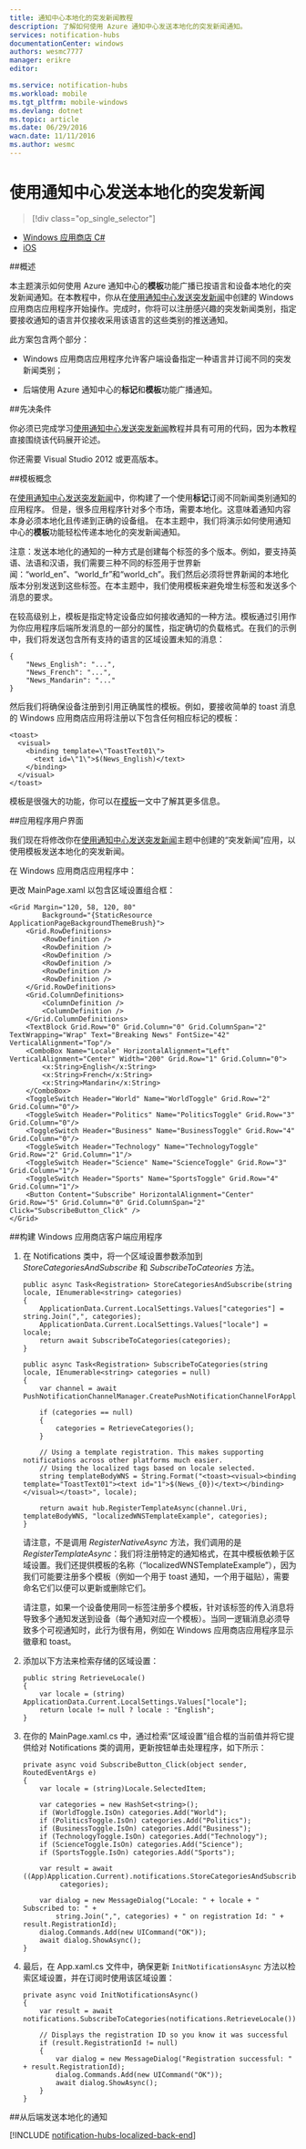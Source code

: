 ```yaml
---
title: 通知中心本地化的突发新闻教程
description: 了解如何使用 Azure 通知中心发送本地化的突发新闻通知。
services: notification-hubs
documentationCenter: windows
authors: wesmc7777
manager: erikre
editor: 

ms.service: notification-hubs
ms.workload: mobile
ms.tgt_pltfrm: mobile-windows
ms.devlang: dotnet
ms.topic: article
ms.date: 06/29/2016
wacn.date: 11/11/2016
ms.author: wesmc
---
```


# 使用通知中心发送本地化的突发新闻

> [!div class="op_single_selector"]
- [Windows 应用商店 C#](./notification-hubs-windows-store-dotnet-xplat-localized-wns-push-notification.md)
- [iOS](./notification-hubs-ios-xplat-localized-apns-push-notification.md)

##概述

本主题演示如何使用 Azure 通知中心的**模板**功能广播已按语言和设备本地化的突发新闻通知。在本教程中，你从在[使用通知中心发送突发新闻]中创建的 Windows 应用商店应用程序开始操作。完成时，你将可以注册感兴趣的突发新闻类别，指定要接收通知的语言并仅接收采用该语言的这些类别的推送通知。

此方案包含两个部分：

- Windows 应用商店应用程序允许客户端设备指定一种语言并订阅不同的突发新闻类别；

- 后端使用 Azure 通知中心的**标记**和**模板**功能广播通知。

##先决条件

你必须已完成学习[使用通知中心发送突发新闻]教程并具有可用的代码，因为本教程直接围绕该代码展开论述。

你还需要 Visual Studio 2012 或更高版本。

##模板概念

在[使用通知中心发送突发新闻]中，你构建了一个使用**标记**订阅不同新闻类别通知的应用程序。
但是，很多应用程序针对多个市场，需要本地化。这意味着通知内容本身必须本地化且传递到正确的设备组。
在本主题中，我们将演示如何使用通知中心的**模板**功能轻松传递本地化的突发新闻通知。

注意：发送本地化的通知的一种方式是创建每个标签的多个版本。例如，要支持英语、法语和汉语，我们需要三种不同的标签用于世界新闻：“world\_en”、“world\_fr”和“world\_ch”。我们然后必须将世界新闻的本地化版本分别发送到这些标签。在本主题中，我们使用模板来避免增生标签和发送多个消息的要求。

在较高级别上，模板是指定特定设备应如何接收通知的一种方法。模板通过引用作为你应用程序后端所发消息的一部分的属性，指定确切的负载格式。在我们的示例中，我们将发送包含所有支持的语言的区域设置未知的消息：

```
{
    "News_English": "...",
    "News_French": "...",
    "News_Mandarin": "..."
}
```

然后我们将确保设备注册到引用正确属性的模板。例如，要接收简单的 toast 消息的 Windows 应用商店应用将注册以下包含任何相应标记的模板：

```
<toast>
  <visual>
    <binding template=\"ToastText01\">
      <text id=\"1\">$(News_English)</text>
    </binding>
  </visual>
</toast>
```

模板是很强大的功能，你可以在[模板](./notification-hubs-templates-cross-platform-push-messages.md)一文中了解其更多信息。

##应用程序用户界面

我们现在将修改你在[使用通知中心发送突发新闻]主题中创建的“突发新闻”应用，以使用模板发送本地化的突发新闻。

在 Windows 应用商店应用程序中：

更改 MainPage.xaml 以包含区域设置组合框：

```
<Grid Margin="120, 58, 120, 80"  
        Background="{StaticResource ApplicationPageBackgroundThemeBrush}">
    <Grid.RowDefinitions>
        <RowDefinition />
        <RowDefinition />
        <RowDefinition />
        <RowDefinition />
        <RowDefinition />
        <RowDefinition />
    </Grid.RowDefinitions>
    <Grid.ColumnDefinitions>
        <ColumnDefinition />
        <ColumnDefinition />
    </Grid.ColumnDefinitions>
    <TextBlock Grid.Row="0" Grid.Column="0" Grid.ColumnSpan="2"  TextWrapping="Wrap" Text="Breaking News" FontSize="42" VerticalAlignment="Top"/>
    <ComboBox Name="Locale" HorizontalAlignment="Left" VerticalAlignment="Center" Width="200" Grid.Row="1" Grid.Column="0">
        <x:String>English</x:String>
        <x:String>French</x:String>
        <x:String>Mandarin</x:String>
    </ComboBox>
    <ToggleSwitch Header="World" Name="WorldToggle" Grid.Row="2" Grid.Column="0"/>
    <ToggleSwitch Header="Politics" Name="PoliticsToggle" Grid.Row="3" Grid.Column="0"/>
    <ToggleSwitch Header="Business" Name="BusinessToggle" Grid.Row="4" Grid.Column="0"/>
    <ToggleSwitch Header="Technology" Name="TechnologyToggle" Grid.Row="2" Grid.Column="1"/>
    <ToggleSwitch Header="Science" Name="ScienceToggle" Grid.Row="3" Grid.Column="1"/>
    <ToggleSwitch Header="Sports" Name="SportsToggle" Grid.Row="4" Grid.Column="1"/>
    <Button Content="Subscribe" HorizontalAlignment="Center" Grid.Row="5" Grid.Column="0" Grid.ColumnSpan="2" Click="SubscribeButton_Click" />
</Grid>
```

##构建 Windows 应用商店客户端应用程序

1. 在 Notifications 类中，将一个区域设置参数添加到 *StoreCategoriesAndSubscribe* 和 *SubscribeToCateories* 方法。

    ```
    public async Task<Registration> StoreCategoriesAndSubscribe(string locale, IEnumerable<string> categories)
    {
        ApplicationData.Current.LocalSettings.Values["categories"] = string.Join(",", categories);
        ApplicationData.Current.LocalSettings.Values["locale"] = locale;
        return await SubscribeToCategories(categories);
    }

    public async Task<Registration> SubscribeToCategories(string locale, IEnumerable<string> categories = null)
    {
        var channel = await PushNotificationChannelManager.CreatePushNotificationChannelForApplicationAsync();

        if (categories == null)
        {
            categories = RetrieveCategories();
        }

        // Using a template registration. This makes supporting notifications across other platforms much easier.
        // Using the localized tags based on locale selected.
        string templateBodyWNS = String.Format("<toast><visual><binding template="ToastText01"><text id="1">$(News_{0})</text></binding></visual></toast>", locale);

        return await hub.RegisterTemplateAsync(channel.Uri, templateBodyWNS, "localizedWNSTemplateExample", categories);
    }
    ```

    请注意，不是调用 *RegisterNativeAsync* 方法，我们调用的是 *RegisterTemplateAsync*：我们将注册特定的通知格式，在其中模板依赖于区域设置。我们还提供模板的名称（“localizedWNSTemplateExample”），因为我们可能要注册多个模板（例如一个用于 toast 通知，一个用于磁贴），需要命名它们以便可以更新或删除它们。

    请注意，如果一个设备使用同一标签注册多个模板，针对该标签的传入消息将导致多个通知发送到设备（每个通知对应一个模板）。当同一逻辑消息必须导致多个可视通知时，此行为很有用，例如在 Windows 应用商店应用程序显示徽章和 toast。

2. 添加以下方法来检索存储的区域设置：

    ```
    public string RetrieveLocale()
    {
        var locale = (string) ApplicationData.Current.LocalSettings.Values["locale"];
        return locale != null ? locale : "English";
    }
    ```

3. 在你的 MainPage.xaml.cs 中，通过检索“区域设置”组合框的当前值并将它提供给对 Notifications 类的调用，更新按钮单击处理程序，如下所示：

    ```
    private async void SubscribeButton_Click(object sender, RoutedEventArgs e)
    {
        var locale = (string)Locale.SelectedItem;

        var categories = new HashSet<string>();
        if (WorldToggle.IsOn) categories.Add("World");
        if (PoliticsToggle.IsOn) categories.Add("Politics");
        if (BusinessToggle.IsOn) categories.Add("Business");
        if (TechnologyToggle.IsOn) categories.Add("Technology");
        if (ScienceToggle.IsOn) categories.Add("Science");
        if (SportsToggle.IsOn) categories.Add("Sports");

        var result = await ((App)Application.Current).notifications.StoreCategoriesAndSubscribe(locale,
             categories);

        var dialog = new MessageDialog("Locale: " + locale + " Subscribed to: " + 
            string.Join(",", categories) + " on registration Id: " + result.RegistrationId);
        dialog.Commands.Add(new UICommand("OK"));
        await dialog.ShowAsync();
    }
    ```

4. 最后，在 App.xaml.cs 文件中，确保更新 `InitNotificationsAsync` 方法以检索区域设置，并在订阅时使用该区域设置：

    ```
    private async void InitNotificationsAsync()
    {
        var result = await notifications.SubscribeToCategories(notifications.RetrieveLocale());

        // Displays the registration ID so you know it was successful
        if (result.RegistrationId != null)
        {
            var dialog = new MessageDialog("Registration successful: " + result.RegistrationId);
            dialog.Commands.Add(new UICommand("OK"));
            await dialog.ShowAsync();
        }
    }
    ```

##从后端发送本地化的通知

[!INCLUDE [notification-hubs-localized-back-end](../../includes/notification-hubs-localized-back-end.md)]

<!-- Anchors. -->
[Template concepts]: #concepts
[The app user interface]: #ui
[Building the Windows Store client app]: #building-client
[Send notifications from your back-end]: #send
[Next Steps]: #next-steps

<!-- Images. -->

<!-- URLs. -->

[使用通知中心发送突发新闻]: ./notification-hubs-windows-notification-dotnet-push-xplat-segmented-wns.md

[Submit an app page]: http://go.microsoft.com/fwlink/p/?LinkID=266582
[My Applications]: http://go.microsoft.com/fwlink/p/?LinkId=262039

[wns object]: http://go.microsoft.com/fwlink/p/?LinkId=260591
[Notification Hubs Guidance]: http://msdn.microsoft.com/library/jj927170.aspx
[Notification Hubs How-To for iOS]: http://msdn.microsoft.com/library/jj927168.aspx
[Notification Hubs How-To for Windows Store]: http://msdn.microsoft.com/library/jj927172.aspx

<!---HONumber=Mooncake_0815_2016-->